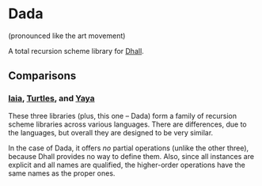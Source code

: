 # Dada

(pronounced like the art movement)

A total recursion scheme library for [Dhall](https://github.com/dhall-lang/dhall-lang/).

## Comparisons

### [Iaia](https://github.com/sellout/Iaia), [Turtles](https://github.com/sellout/turtles), and [Yaya](https://github.com/sellout/yaya)

These three libraries (plus, this one – Dada) form a family of recursion scheme libraries across various languages. There are differences, due to the languages, but overall they are designed to be very similar.

In the case of Dada, it offers _no_ partial operations (unlike the other three), because Dhall provides no way to define them. Also, since all instances are explicit and all names are qualified, the higher-order operations have the same names as the proper ones.
